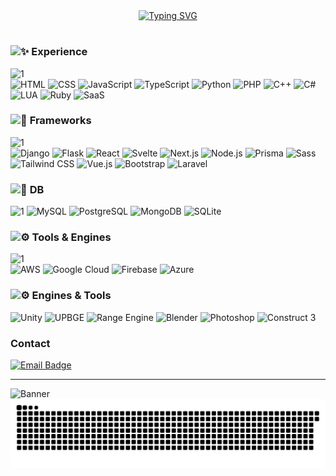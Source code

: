<div align="center">
  <a href="https://git.io/typing-svg"><img src="https://readme-typing-svg.herokuapp.com?font=Righteous&duration=3000&pause=2000&color=0779b9&center=true&random=true&width=435&lines=%3E+Hello%2C+World!_;%3E+I'm+Henrique+Rodrigues_" alt="Typing SVG" /></a>
</div>

<h1></h1>

<h3 align="left">
    <picture>
        <source srcset="https://fonts.gstatic.com/s/e/notoemoji/latest/2728/512.gif" type="image/webp">
        <img src="https://fonts.gstatic.com/s/e/notoemoji/latest/1f680/512.gif" alt="✨" width="16" height="16">
    </picture>
    Experience
</h3>

![1](https://img.shields.io/badge/-blue)  
![HTML](https://img.shields.io/badge/HTML5-E34F26?style=for-the-badge&logo=html5&logoColor=white)
![CSS](https://img.shields.io/badge/CSS3-1572B6?style=for-the-badge&logo=css3&logoColor=white)
![JavaScript](https://img.shields.io/badge/JavaScript-F7DF1E?style=for-the-badge&logo=javascript&logoColor=black)
![TypeScript](https://img.shields.io/badge/TypeScript-007ACC?style=for-the-badge&logo=typescript&logoColor=white)
![Python](https://img.shields.io/badge/Python-14354C?style=for-the-badge&logo=python&logoColor=white)
![PHP](https://img.shields.io/badge/PHP-777BB4?style=for-the-badge&logo=php&logoColor=white)
![C++](https://img.shields.io/badge/C++-00599C?style=for-the-badge&logo=c%2B%2B&logoColor=white)
![C#](https://img.shields.io/badge/C%23-239120?style=for-the-badge&logo=c-sharp&logoColor=white)
![LUA](https://img.shields.io/badge/Lua-2C2D72?style=for-the-badge&logo=lua&logoColor=white)
![Ruby](https://img.shields.io/badge/Ruby-CC342D?style=for-the-badge&logo=ruby&logoColor=white)
![SaaS](https://img.shields.io/badge/SaaS-Business-3DDC84?style=for-the-badge&logo=vercel&logoColor=white)

<h3 align="left">
   <picture>
      <source srcset="https://fonts.gstatic.com/s/e/notoemoji/latest/1f680/512.webp" type="image/webp">
      <img src="https://fonts.gstatic.com/s/e/notoemoji/latest/1f680/512.gif" alt="🚀" width="16" height="16">
    </picture>
    Frameworks
</h3>

![1](https://img.shields.io/badge/-blue)  
![Django](https://img.shields.io/badge/Django-092E20?style=for-the-badge&logo=django&logoColor=white)
![Flask](https://img.shields.io/badge/Flask-000000?style=for-the-badge&logo=flask&logoColor=white)
![React](https://img.shields.io/badge/React-20232A?style=for-the-badge&logo=react&logoColor=61DAFB)
![Svelte](https://img.shields.io/badge/Svelte-FF3E00?style=for-the-badge&logo=svelte&logoColor=white)
![Next.js](https://img.shields.io/badge/Next.js-000000?style=for-the-badge&logo=next.js&logoColor=white)
![Node.js](https://img.shields.io/badge/Node.js-43853D?style=for-the-badge&logo=node.js&logoColor=white)
![Prisma](https://img.shields.io/badge/Prisma-0C344B?style=for-the-badge&logo=prisma&logoColor=white)
![Sass](https://img.shields.io/badge/Sass-CC6699?style=for-the-badge&logo=sass&logoColor=white)
![Tailwind CSS](https://img.shields.io/badge/Tailwind_CSS-38B2AC?style=for-the-badge&logo=tailwind-css&logoColor=white)
![Vue.js](https://img.shields.io/badge/Vue.js-35495E?style=for-the-badge&logo=vue.js&logoColor=4FC08D)
![Bootstrap](https://img.shields.io/badge/Bootstrap-563D7C?style=for-the-badge&logo=bootstrap&logoColor=white)
![Laravel](https://img.shields.io/badge/Laravel-FF2D20?style=for-the-badge&logo=laravel&logoColor=white)

<h3 align="left">
  <picture>
    <source srcset="https://fonts.gstatic.com/s/e/notoemoji/latest/1f3b2/512.webp" type="image/webp">
    <img src="https://fonts.gstatic.com/s/e/notoemoji/latest/1f3b2/512.gif" alt="🎲" width="16" height="16">
  </picture>
  DB
</h3>

![1](https://img.shields.io/badge/-blue)
![MySQL](https://img.shields.io/badge/MySQL-00000F?style=for-the-badge&logo=mysql&logoColor=white)
![PostgreSQL](https://img.shields.io/badge/PostgreSQL-316192?style=for-the-badge&logo=postgresql&logoColor=white)
![MongoDB](https://img.shields.io/badge/MongoDB-4EA94B?style=for-the-badge&logo=mongodb&logoColor=white)
![SQLite](https://img.shields.io/badge/SQLite-07405E?style=for-the-badge&logo=sqlite&logoColor=white)

<h3 align="left">
  <picture>
    <source srcset="https://fonts.gstatic.com/s/e/notoemoji/latest/2699_fe0f/512.webp" type="image/webp">
    <img src="https://fonts.gstatic.com/s/e/notoemoji/latest/2699_fe0f/512.gif" alt="⚙" width="16" height="16">
  </picture>
  Tools & Engines
</h3>

![1](https://img.shields.io/badge/-blue)  
![AWS](https://img.shields.io/badge/Amazon_AWS-232F3E?style=for-the-badge&logo=amazon-aws&logoColor=white)
![Google Cloud](https://img.shields.io/badge/Google_Cloud-4285F4?style=for-the-badge&logo=google-cloud&logoColor=white)
![Firebase](https://img.shields.io/badge/Firebase-FFCA28?style=for-the-badge&logo=firebase&logoColor=black)
![Azure](https://img.shields.io/badge/Microsoft_Azure-0089D6?style=for-the-badge&logo=microsoft-azure&logoColor=white)

<h3 align="left">
  <picture>
    <source srcset="https://fonts.gstatic.com/s/e/notoemoji/latest/2699_fe0f/512.webp" type="image/webp">
    <img src="https://fonts.gstatic.com/s/e/notoemoji/latest/2699_fe0f/512.gif" alt="⚙️" width="16" height="16">
  </picture>
  Engines & Tools
</h3>

![Unity](https://img.shields.io/badge/Unity-000000?style=for-the-badge&logo=unity&logoColor=white)
![UPBGE](https://img.shields.io/badge/UPBGE-0078D7?style=for-the-badge&logo=blender&logoColor=white)
![Range Engine](https://img.shields.io/badge/Range_Engine-FF6600?style=for-the-badge)
![Blender](https://img.shields.io/badge/Blender-F5792A?style=for-the-badge&logo=blender&logoColor=white)
![Photoshop](https://img.shields.io/badge/Photoshop-31A8FF?style=for-the-badge&logo=adobe-photoshop&logoColor=white)
![Construct 3](https://img.shields.io/badge/Construct_3-0033FF?style=for-the-badge&logo=construct&logoColor=white)



<h3 align="left">Contact</h3>

[![Email Badge](https://img.shields.io/badge/e--mail-0078D4?style=for-the-badge&logo=Gmail&logoColor=white)](mailto:he_rp@outlook.com)

<hr>
<img src="https://giffiles.alphacoders.com/165/16592.gif" alt="Banner" width="1300" />

<div align=center>
  <img src="https://raw.githubusercontent.com/henriquerodrigues-dev/henriquerodrigues-dev/output/snake.svg" alt="Snake animation" />
</div>

